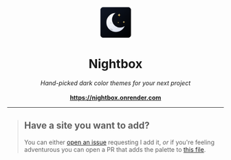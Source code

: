 <div align="center">
  <img src="static/favicon.png" width="75px" height="75px">

  <h1>Nightbox</h1>
  <i>Hand-picked dark color themes for your next project</i>
  <br /><br />
  <b><a href="https://nightbox.onrender.com">https://nightbox.onrender.com</a></b>
</div>

---

> ## Have a site you want to add?
> You can either [open an issue](https://github.com/Nickersoft/nightbox/issues) requesting I add it, _or_ if you're feeling adventurous you can open a PR that adds the palette to [this file](src/lib/sources.ts).
